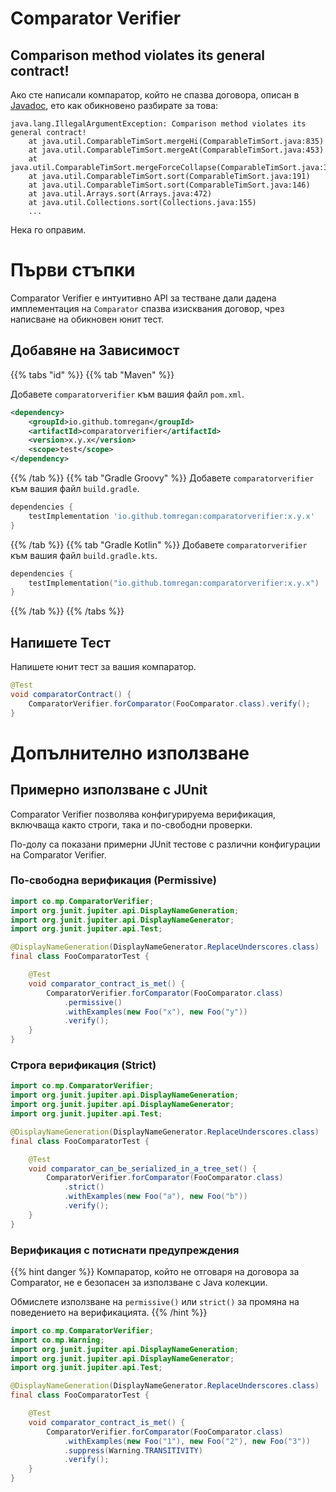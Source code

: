 # Comparator Verifier

## Comparison method violates its general contract!

Ако сте написали компаратор, който не спазва договора, описан в
[Javadoc](https://docs.oracle.com/javase/8/docs/api/java/util/Comparator.html),
ето как обикновено разбирате за това:

```terminal
java.lang.IllegalArgumentException: Comparison method violates its general contract!
    at java.util.ComparableTimSort.mergeHi(ComparableTimSort.java:835)
    at java.util.ComparableTimSort.mergeAt(ComparableTimSort.java:453)
    at java.util.ComparableTimSort.mergeForceCollapse(ComparableTimSort.java:392)
    at java.util.ComparableTimSort.sort(ComparableTimSort.java:191)
    at java.util.ComparableTimSort.sort(ComparableTimSort.java:146)
    at java.util.Arrays.sort(Arrays.java:472)
    at java.util.Collections.sort(Collections.java:155)
    ...
```

Нека го оправим.

# Първи стъпки

Comparator Verifier е интуитивно API за тестване дали дадена имплементация на `Comparator`
спазва изисквания договор, чрез написване на обикновен юнит тест.

## Добавяне на Зависимост

{{% tabs "id" %}}
{{% tab "Maven" %}}

Добавете `comparatorverifier` към вашия файл `pom.xml`.

``` xml
<dependency>
    <groupId>io.github.tomregan</groupId>
    <artifactId>comparatorverifier</artifactId>
    <version>x.y.x</version>
    <scope>test</scope>
</dependency>
```

{{% /tab %}}
{{% tab "Gradle Groovy" %}}
Добавете `comparatorverifier` към вашия файл `build.gradle`.

```gradle
dependencies {
    testImplementation 'io.github.tomregan:comparatorverifier:x.y.x'
}
```
{{% /tab %}}
{{% tab "Gradle Kotlin" %}}
Добавете `comparatorverifier` към вашия файл `build.gradle.kts`.

```kotlin
dependencies {
    testImplementation("io.github.tomregan:comparatorverifier:x.y.x")
}
```
{{% /tab %}}
{{% /tabs %}}


## Напишете Тест

Напишете юнит тест за вашия компаратор.

``` java
@Test
void comparatorContract() {
    ComparatorVerifier.forComparator(FooComparator.class).verify();
}
```

# Допълнително използване

## Примерно използване с JUnit

Comparator Verifier позволява конфигурируема верификация, включваща
както строги, така и по-свободни проверки.

По-долу са показани примерни JUnit тестове с различни конфигурации на
Comparator Verifier.

### По-свободна верификация (Permissive)

``` java
import co.mp.ComparatorVerifier;
import org.junit.jupiter.api.DisplayNameGeneration;
import org.junit.jupiter.api.DisplayNameGenerator;
import org.junit.jupiter.api.Test;

@DisplayNameGeneration(DisplayNameGenerator.ReplaceUnderscores.class)
final class FooComparatorTest {

    @Test
    void comparator_contract_is_met() {
        ComparatorVerifier.forComparator(FooComparator.class)
            .permissive()
            .withExamples(new Foo("x"), new Foo("y"))
            .verify();
    }
}
```

### Строга верификация (Strict)

``` java
import co.mp.ComparatorVerifier;
import org.junit.jupiter.api.DisplayNameGeneration;
import org.junit.jupiter.api.DisplayNameGenerator;
import org.junit.jupiter.api.Test;

@DisplayNameGeneration(DisplayNameGenerator.ReplaceUnderscores.class)
final class FooComparatorTest {

    @Test
    void comparator_can_be_serialized_in_a_tree_set() {
        ComparatorVerifier.forComparator(FooComparator.class)
            .strict()
            .withExamples(new Foo("a"), new Foo("b"))
            .verify();
    }
}
```

### Верификация с потиснати предупреждения


{{% hint danger %}} Компаратор, който не отговаря на договора за
Comparator, не е безопасен за използване с Java колекции.

Обмислете използване на `permissive()` или `strict()` за промяна на
поведението на верификацията. {{% /hint %}}


``` java
import co.mp.ComparatorVerifier;
import co.mp.Warning;
import org.junit.jupiter.api.DisplayNameGeneration;
import org.junit.jupiter.api.DisplayNameGenerator;
import org.junit.jupiter.api.Test;

@DisplayNameGeneration(DisplayNameGenerator.ReplaceUnderscores.class)
final class FooComparatorTest {

    @Test
    void comparator_contract_is_met() {
        ComparatorVerifier.forComparator(FooComparator.class)
            .withExamples(new Foo("1"), new Foo("2"), new Foo("3"))
            .suppress(Warning.TRANSITIVITY)
            .verify();
    }
}
```
